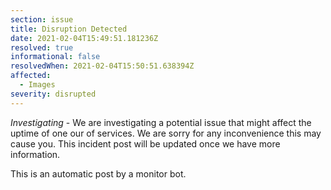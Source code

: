 ```yaml
---
section: issue
title: Disruption Detected
date: 2021-02-04T15:49:51.181236Z
resolved: true
informational: false
resolvedWhen: 2021-02-04T15:50:51.638394Z
affected:
  - Images
severity: disrupted
---
```

*Investigating* - We are investigating a potential issue that might affect the uptime of one our of services. We are sorry for any inconvenience this may cause you. This incident post will be updated once we have more information.

This is an automatic post by a monitor bot.
        